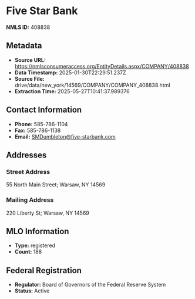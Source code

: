 # Five Star Bank

**NMLS ID:** 408838

## Metadata
- **Source URL:** https://nmlsconsumeraccess.org/EntityDetails.aspx/COMPANY/408838
- **Data Timestamp:** 2025-01-30T22:29:51.237Z
- **Source File:** drive/data/new_york/14569/COMPANY/COMPANY_408838.html
- **Extraction Time:** 2025-05-27T10:41:37.989376

## Contact Information
- **Phone:** 585-786-1104
- **Fax:** 585-786-1138
- **Email:** SMDumbleton@five-starbank.com

## Addresses
### Street Address
55 North Main Street; Warsaw, NY 14569

### Mailing Address
220 Liberty St; Warsaw, NY 14569

## MLO Information
- **Type:** registered
- **Count:** 188

## Federal Registration
- **Regulator:** Board of Governors of the Federal Reserve System
- **Status:** Active
